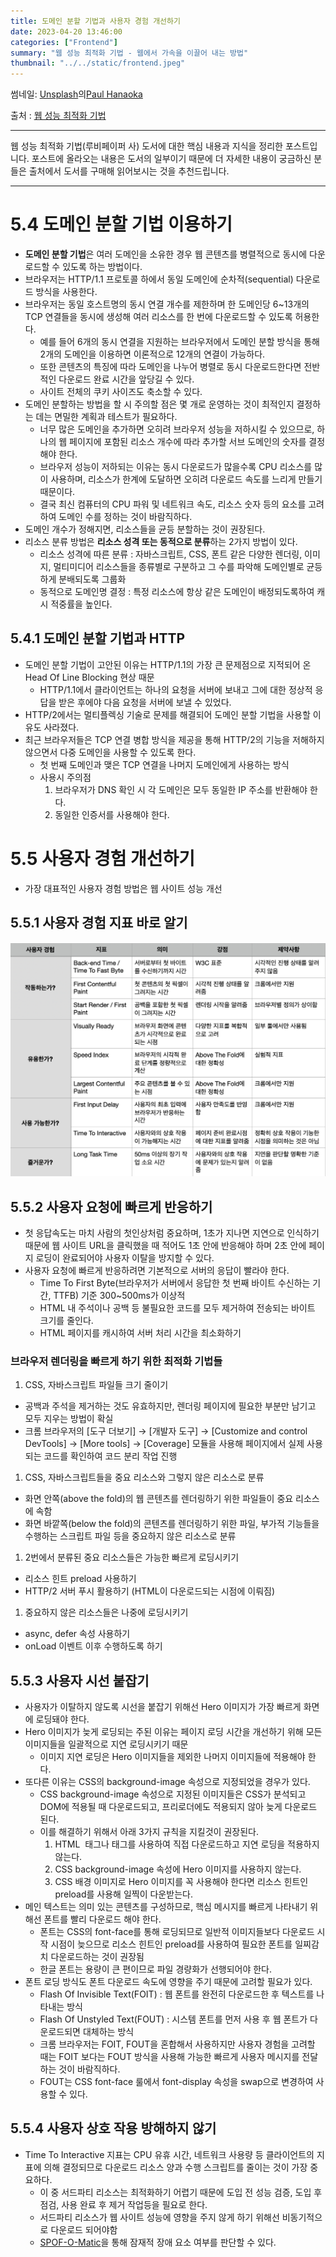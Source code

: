 ```yaml
---
title: 도메인 분할 기법과 사용자 경험 개선하기
date: 2023-04-20 13:46:00
categories: ["Frontend"]
summary: "웹 성능 최적화 기법 - 웹에서 가속을 이끌어 내는 방법"
thumbnail: "../../static/frontend.jpeg"
---
```

썸네일: <a href="https://unsplash.com/ko/%EC%82%AC%EC%A7%84/GqEmWxkPNa4?utm_source=unsplash&utm_medium=referral&utm_content=creditCopyText">Unsplash</a>의<a href="https://unsplash.com/de/@plhnk?utm_source=unsplash&utm_medium=referral&utm_content=creditCopyText">Paul Hanaoka</a>

출처 : [웹 성능 최적화 기법](https://link.coupang.com/a/Tasb8)

---

웹 성능 최적화 기법(루비페이퍼 사) 도서에 대한 핵심 내용과 지식을 정리한 포스트입니다.
포스트에 올라오는 내용은 도서의 일부이기 때문에 더 자세한 내용이 궁금하신 분들은 출처에서 도서를 구매해 읽어보시는 것을 추천드립니다.

---

# 5.4 도메인 분할 기법 이용하기

- **도메인 분할 기법**은 여러 도메인을 소유한 경우 웹 콘텐츠를 병렬적으로 동시에 다운로드할 수 있도록 하는 방법이다.
- 브라우저는 HTTP/1.1 프로토콜 하에서 동일 도메인에 순차적(sequential) 다운로드 방식을 사용한다.
- 브라우저는 동일 호스트명의 동시 연결 개수를 제한하며 한 도메인당 6~13개의 TCP 연결들을 동시에 생성해 여러 리소스를 한 번에 다운로드할 수 있도록 허용한다.
    - 예를 들어 6개의 동시 연결을 지원하는 브라우저에서 도메인 분할 방식을 통해 2개의 도메인을 이용하면 이론적으로 12개의 연결이 가능하다.
    - 또한 콘텐츠의 특징에 따라 도메인을 나누어 병렬로 동시 다운로드한다면 전반적인 다운로드 완료 시간을 앞당길 수 있다.
    - 사이트 전체의 쿠키 사이즈도 축소할 수 있다.
- 도메인 분할하는 방법을 할 시 주의할 점은 몇 개로 운영하는 것이 최적인지 결정하는 데는 면밀한 계획과 테스트가 필요하다.
    - 너무 많은 도메인을 추가하면 오히려 브라우저 성능을 저하시킬 수 있으므로, 하나의 웹 페이지에 포함된 리소스 개수에 따라 추가할 서브 도메인의 숫자를 결정해야 한다.
    - 브라우저 성능이 저하되는 이유는 동시 다운로드가 많을수록 CPU 리소스를 많이 사용하며, 리소스가 한계에 도달하면 오히려 다운로드 속도를 느리게 만들기 때문이다.
    - 결국 최신 컴퓨터의 CPU 파워 및 네트워크 속도, 리소스 숫자 등의 요소를 고려하여 도메인 수를 정하는 것이 바람직하다.
- 도메인 개수가 정해지면, 리소스들을 균등 분할하는 것이 권장된다.
- 리소스 분류 방법은 **리소스 성격 또는 동적으로 분류**하는 2가지 방법이 있다.
    - 리소스 성격에 따른 분류 : 자바스크립트, CSS, 폰트 같은 다양한 렌더링, 이미지, 멀티미디어 리소스들을 종류별로 구분하고 그 수를 파악해 도메인별로 균등하게 분배되도록 그룹화
    - 동적으로 도메인명 결정 : 특정 리소스에 항상 같은 도메인이 배정되도록하여 캐시 적중률을 높인다.

## 5.4.1 도메인 분할 기법과 HTTP

- 도메인 분할 기법이 고안된 이유는 HTTP/1.1의 가장 큰 문제점으로 지적되어 온 Head Of Line Blocking 현상 때문
    - HTTP/1.1에서 클라이언트는 하나의 요청을 서버에 보내고 그에 대한 정상적 응답을 받은 후에야 다음 요청을 서버에 보낼 수 있었다.
- HTTP/2에서는 멀티플렉싱 기술로 문제를 해결되어 도메인 분할 기법을 사용할 이유도 사라졌다.
- 최근 브라우저들은 TCP 연결 병합 방식을 제공을 통해 HTTP/2의 기능을 저해하지 않으면서 다중 도메인을 사용할 수 있도록 한다.
    - 첫 번째 도메인과 맺은 TCP 연결을 나머지 도메인에게 사용하는 방식
    - 사용시 주의점
        1. 브라우저가 DNS 확인 시 각 도메인은 모두 동일한 IP 주소를 반환해야 한다.
        2. 동일한 인증서를 사용해야 한다.

# 5.5 사용자 경험 개선하기

- 가장 대표적인 사용자 경험 방법은 웹 사이트 성능 개선

## 5.5.1 사용자 경험 지표 바로 알기

![user-performance](../../static/user-performance.png)

## 5.5.2 사용자 요청에 빠르게 반응하기

- 첫 응답속도는 마치 사람의 첫인상처럼 중요하며, 1초가 지나면 지연으로 인식하기 때문에 웹 사이트 URL을 클릭했을 때 적어도 1초 안에 반응해야 하며 2초 안에 페이지 로딩이 완료되어야 사용자 이탈을 방지할 수 있다.
- 사용자 요청에 빠르게 반응하려면 기본적으로 서버의 응답이 빨라야 한다.
    - Time To First Byte(브라우저가 서버에서 응답한 첫 번째 바이트 수신하는 기간, TTFB) 기준 300~500ms가 이상적
    - HTML 내 주석이나 공백 등 불필요한 코드를 모두 제거하여 전송되는 바이트 크기를 줄인다.
    - HTML 페이지를 캐시하여 서버 처리 시간을 최소화하기

### 브라우저 렌더링을 빠르게 하기 위한 최적화 기법들

1. CSS, 자바스크립트 파일들 크기 줄이기
- 공백과 주석을 제거하는 것도 유효하지만, 렌더링 페이지에 필요한 부분만 남기고 모두 지우는 방법이 확실
- 크롬 브라우저의 [도구 더보기] → [개발자 도구] → [Customize and control DevTools] → [More tools] → [Coverage] 모듈을 사용해 페이지에서 실제 사용되는 코드를 확인하여 코드 분리 작업 진행

1. CSS, 자바스크립트들을 중요 리소스와 그렇지 않은 리소스로 분류
- 화면 안쪽(above the fold)의 웹 콘텐츠를 렌더링하기 위한 파일들이 중요 리소스에 속함
- 화면 바깥쪽(below the fold)의 콘텐츠를 렌더링하기 위한 파일, 부가적 기능들을 수행하는 스크립트 파일 등을 중요하지 않은 리소스로 분류

1. 2번에서 분류된 중요 리소스들은 가능한 빠르게 로딩시키기 
- 리소스 힌트 preload 사용하기
- HTTP/2 서버 푸시 활용하기 (HTML이 다운로드되는 시점에 이뤄짐)

1. 중요하지 않은 리소스들은 나중에 로딩시키기
- async, defer 속성 사용하기
- onLoad 이벤트 이후 수행하도록 하기

## 5.5.3 사용자 시선 붙잡기

- 사용자가 이탈하지 않도록 시선을 붙잡기 위해선 Hero 이미지가 가장 빠르게 화면에 로딩돼야 한다.
- Hero 이미지가 늦게 로딩되는 주된 이유는 페이지 로딩 시간을 개선하기 위해 모든 이미지들을 일괄적으로 지연 로딩시키기 때문
    - 이미지 지연 로딩은 Hero 이미지들을 제외한 나머지 이미지들에 적용해야 한다.
- 또다른 이유는 CSS의 background-image 속성으로 지정되었을 경우가 있다.
    - CSS background-image 속성으로 지정된 이미지들은 CSS가 분석되고 DOM에 적용될 때 다운로드되고, 프리로더에도 적용되지 않아 늦게 다운로드 된다.
    - 이를 해결하기 위해서 아래 3가지 규칙을 지킬것이 권장된다.
        1. HTML <img> 태그나 <picture> 태그를 사용하여 직접 다운로드하고 지연 로딩을 적용하지 않는다.
        2. CSS background-image 속성에 Hero 이미지를 사용하지 않는다.
        3. CSS 배경 이미지로 Hero 이미지를 꼭 사용해야 한다면 리소스 힌트인 preload를 사용해 일찍이 다운받는다.
- 메인 텍스트는 의미 있는 콘텐츠를 구성하므로, 핵심 메시지를 빠르게 나타내기 위해선 폰트를 빨리 다운로드 해야 한다.
    - 폰트는 CSS의 font-face를 통해 로딩되므로 일반적 이미지들보다 다운로드 시작 시점이 늦으므로 리소스 힌트인 preload를 사용하여 필요한 폰트를 일찌감치 다운로드하는 것이 권장됨
    - 한글 폰트는 용량이 큰 편이므로 파일 경량화가 선행되어야 한다.
- 폰트 로딩 방식도 폰트 다운로드 속도에 영향을 주기 때문에 고려할 필요가 있다.
    - Flash Of Invisible Text(FOIT) : 웹 폰트를 완전히 다운로드한 후 텍스트를 나타내는 방식
    - Flash Of Unstyled Text(FOUT) : 시스템 폰트를 먼저 사용 후 웹 폰트가 다운로드되면 대체하는 방식
    - 크롬 브라우저는 FOIT, FOUT을 혼합해서 사용하지만 사용자 경험을 고려할 때는 FOIT 보다는 FOUT 방식을 사용해 가능한 빠르게 사용자 메시지를 전달하는 것이 바람직하다.
    - FOUT는 CSS font-face 룰에서 font-display 속성을 swap으로 변경하여 사용할 수 있다.

## 5.5.4 사용자 상호 작용 방해하지 않기

- Time To Interactive 지표는 CPU 유휴 시간, 네트워크 사용량 등 클라이언트의 지표에 의해 결정되므로 다운로드 리소스 양과 수행 스크립트를 줄이는 것이 가장 중요하다.
    - 이 중 서드파티 리소스는 최적화하기 어렵기 때문에 도입 전 성능 검증, 도입 후 점검, 사용 완료 후 제거 작업등을 필요로 한다.
    - 서드파티 리소스가 웹 사이트 성능에 영향을 주지 않게 하기 위해선 비동기적으로 다운로드 되어야함
    - [SPOF-O-Matic](https://chrome-stats.com/d/plikhggfbplemddobondkeogomgoodeg)을 통해 잠재적 장애 요소 여부를 판단할 수 있다.